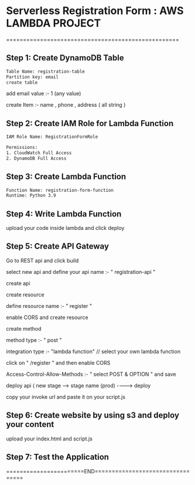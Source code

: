 # Serverless Registration Form : AWS LAMBDA PROJECT
===================================================

## Step 1: Create DynamoDB Table

```sh
Table Name: registration-table
Partition key: email
create table

```

add email value :- 1 (any value)

create Item :- name , phone , address ( all string )
## Step 2: Create IAM Role for Lambda Function
```sh
IAM Role Name: RegistrationFormRole

Permissions:
1. CloudWatch Full Access
2. DynamoDB Full Access

```

## Step 3: Create Lambda Function

```sh
Function Name: registration-form-function
Runtime: Python 3.9

```

## Step 4: Write Lambda Function

upload your code inside lambda and click deploy

## Step 5: Create API Gateway

Go to REST api and click build

select new api and define your api name :- " registration-api "

create api

create resource

define resource name :- " register "

enable CORS and create resource

create method

method type :- " post "

integration type :- "lambda function"  // select your own lambda function

click on " /register " and then enable CORS

Access-Control-Allow-Methods :- " select POST & OPTION " and save

deploy api ( new stage -->  stage name (prod) ----> deploy

copy your invoke url and paste it on your script.js

## Step 6: Create website by using s3 and deploy your content

upload your index.html and script.js

## Step 7: Test the Application


=======================END=================================


